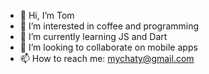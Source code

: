 - 👋 Hi, I’m Tom
- 👀 I’m interested in coffee and programming
- 🌱 I’m currently learning JS and Dart
- 💞️ I’m looking to collaborate on mobile apps
- 📫 How to reach me: mychaty@gmail.com

<!---
speedy901990/speedy901990 is a ✨ special ✨ repository because its `README.md` (this file) appears on your GitHub profile.
You can click the Preview link to take a look at your changes.
--->
